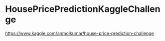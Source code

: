 # HousePricePredictionKaggleChallenge
https://www.kaggle.com/anmolkumar/house-price-prediction-challenge
